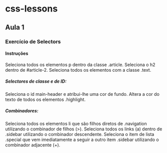 # css-lessons

## Aula 1 
### Exercício de Selectors
#### Instruções

Seleciona todos os elementos p dentro da classe .article.
Seleciona o h2 dentro de #article-2.
Seleciona todos os elementos com a classe .text.
##### Selectores de classe e de ID:

Seleciona o id main-header e atribui-lhe uma cor de fundo.
Altera a cor do texto de todos os elementos .highlight.
##### Combinadores:

Seleciona todos os elementos li que são filhos diretos de .navigation utilizando o combinador de filhos (>).
Seleciona todos os links (a) dentro de .sidebar utilizando o combinador descendente.
Seleciona o item de lista .special que vem imediatamente a seguir a outro item .sidebar utilizando o combinador adjacente (+).

